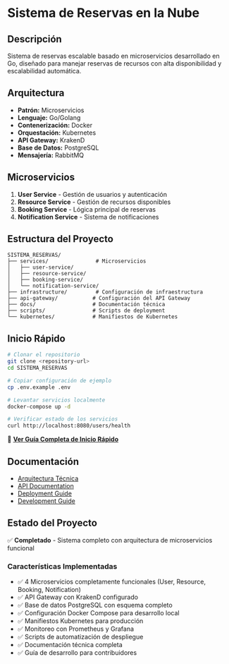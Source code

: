 # Sistema de Reservas en la Nube

## Descripción
Sistema de reservas escalable basado en microservicios desarrollado en Go, diseñado para manejar reservas de recursos con alta disponibilidad y escalabilidad automática.

## Arquitectura
- **Patrón:** Microservicios
- **Lenguaje:** Go/Golang
- **Contenerización:** Docker
- **Orquestación:** Kubernetes
- **API Gateway:** KrakenD
- **Base de Datos:** PostgreSQL
- **Mensajería:** RabbitMQ

## Microservicios
1. **User Service** - Gestión de usuarios y autenticación
2. **Resource Service** - Gestión de recursos disponibles
3. **Booking Service** - Lógica principal de reservas
4. **Notification Service** - Sistema de notificaciones

## Estructura del Proyecto
```
SISTEMA_RESERVAS/
├── services/               # Microservicios
│   ├── user-service/
│   ├── resource-service/
│   ├── booking-service/
│   └── notification-service/
├── infrastructure/         # Configuración de infraestructura
├── api-gateway/           # Configuración del API Gateway
├── docs/                  # Documentación técnica
├── scripts/               # Scripts de deployment
└── kubernetes/            # Manifiestos de Kubernetes
```

## Inicio Rápido
```bash
# Clonar el repositorio
git clone <repository-url>
cd SISTEMA_RESERVAS

# Copiar configuración de ejemplo
cp .env.example .env

# Levantar servicios localmente
docker-compose up -d

# Verificar estado de los servicios
curl http://localhost:8080/users/health
```

📖 **[Ver Guía Completa de Inicio Rápido](QUICKSTART.md)**

## Documentación
- [Arquitectura Técnica](docs/ARCHITECTURE.md)
- [API Documentation](docs/API.md)
- [Deployment Guide](docs/DEPLOYMENT.md)
- [Development Guide](docs/DEVELOPMENT.md)

## Estado del Proyecto
✅ **Completado** - Sistema completo con arquitectura de microservicios funcional

### Características Implementadas
- ✅ 4 Microservicios completamente funcionales (User, Resource, Booking, Notification)
- ✅ API Gateway con KrakenD configurado
- ✅ Base de datos PostgreSQL con esquema completo
- ✅ Configuración Docker Compose para desarrollo local
- ✅ Manifiestos Kubernetes para producción
- ✅ Monitoreo con Prometheus y Grafana
- ✅ Scripts de automatización de despliegue
- ✅ Documentación técnica completa
- ✅ Guía de desarrollo para contribuidores
